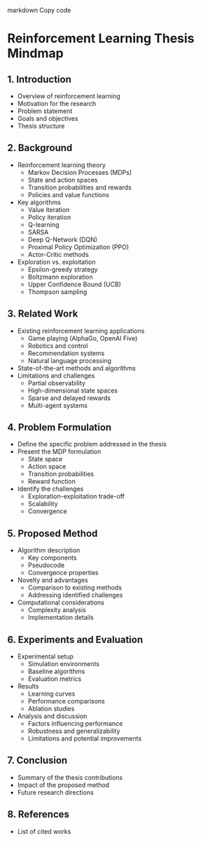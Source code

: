markdown
Copy code
# Reinforcement Learning Thesis Mindmap

## 1. Introduction
   - Overview of reinforcement learning
   - Motivation for the research
   - Problem statement
   - Goals and objectives
   - Thesis structure

## 2. Background
   - Reinforcement learning theory
       * Markov Decision Processes (MDPs)
       * State and action spaces
       * Transition probabilities and rewards
       * Policies and value functions
   - Key algorithms
       * Value iteration
       * Policy iteration
       * Q-learning
       * SARSA
       * Deep Q-Network (DQN)
       * Proximal Policy Optimization (PPO)
       * Actor-Critic methods
   - Exploration vs. exploitation
       * Epsilon-greedy strategy
       * Boltzmann exploration
       * Upper Confidence Bound (UCB)
       * Thompson sampling

## 3. Related Work
   - Existing reinforcement learning applications
       * Game playing (AlphaGo, OpenAI Five)
       * Robotics and control
       * Recommendation systems
       * Natural language processing
   - State-of-the-art methods and algorithms
   - Limitations and challenges
       * Partial observability
       * High-dimensional state spaces
       * Sparse and delayed rewards
       * Multi-agent systems

## 4. Problem Formulation
   - Define the specific problem addressed in the thesis
   - Present the MDP formulation
       * State space
       * Action space
       * Transition probabilities
       * Reward function
   - Identify the challenges
       * Exploration-exploitation trade-off
       * Scalability
       * Convergence

## 5. Proposed Method
   - Algorithm description
       * Key components
       * Pseudocode
       * Convergence properties
   - Novelty and advantages
       * Comparison to existing methods
       * Addressing identified challenges
   - Computational considerations
       * Complexity analysis
       * Implementation details

## 6. Experiments and Evaluation
   - Experimental setup
       * Simulation environments
       * Baseline algorithms
       * Evaluation metrics
   - Results
       * Learning curves
       * Performance comparisons
       * Ablation studies
   - Analysis and discussion
       * Factors influencing performance
       * Robustness and generalizability
       * Limitations and potential improvements

## 7. Conclusion
   - Summary of the thesis contributions
   - Impact of the proposed method
   - Future research directions

## 8. References
   - List of cited works
